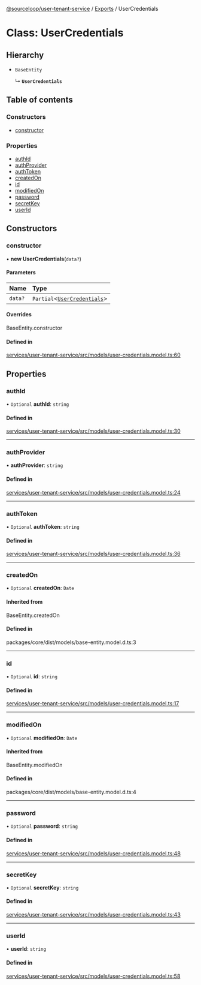 [@sourceloop/user-tenant-service](../README.md) / [Exports](../modules.md) / UserCredentials

# Class: UserCredentials

## Hierarchy

- `BaseEntity`

  ↳ **`UserCredentials`**

## Table of contents

### Constructors

- [constructor](UserCredentials.md#constructor)

### Properties

- [authId](UserCredentials.md#authid)
- [authProvider](UserCredentials.md#authprovider)
- [authToken](UserCredentials.md#authtoken)
- [createdOn](UserCredentials.md#createdon)
- [id](UserCredentials.md#id)
- [modifiedOn](UserCredentials.md#modifiedon)
- [password](UserCredentials.md#password)
- [secretKey](UserCredentials.md#secretkey)
- [userId](UserCredentials.md#userid)

## Constructors

### constructor

• **new UserCredentials**(`data?`)

#### Parameters

| Name | Type |
| :------ | :------ |
| `data?` | `Partial`<[`UserCredentials`](UserCredentials.md)\> |

#### Overrides

BaseEntity.constructor

#### Defined in

[services/user-tenant-service/src/models/user-credentials.model.ts:60](https://github.com/sourcefuse/loopback4-microservice-catalog/blob/a84fe677/services/user-tenant-service/src/models/user-credentials.model.ts#L60)

## Properties

### authId

• `Optional` **authId**: `string`

#### Defined in

[services/user-tenant-service/src/models/user-credentials.model.ts:30](https://github.com/sourcefuse/loopback4-microservice-catalog/blob/a84fe677/services/user-tenant-service/src/models/user-credentials.model.ts#L30)

___

### authProvider

• **authProvider**: `string`

#### Defined in

[services/user-tenant-service/src/models/user-credentials.model.ts:24](https://github.com/sourcefuse/loopback4-microservice-catalog/blob/a84fe677/services/user-tenant-service/src/models/user-credentials.model.ts#L24)

___

### authToken

• `Optional` **authToken**: `string`

#### Defined in

[services/user-tenant-service/src/models/user-credentials.model.ts:36](https://github.com/sourcefuse/loopback4-microservice-catalog/blob/a84fe677/services/user-tenant-service/src/models/user-credentials.model.ts#L36)

___

### createdOn

• `Optional` **createdOn**: `Date`

#### Inherited from

BaseEntity.createdOn

#### Defined in

packages/core/dist/models/base-entity.model.d.ts:3

___

### id

• `Optional` **id**: `string`

#### Defined in

[services/user-tenant-service/src/models/user-credentials.model.ts:17](https://github.com/sourcefuse/loopback4-microservice-catalog/blob/a84fe677/services/user-tenant-service/src/models/user-credentials.model.ts#L17)

___

### modifiedOn

• `Optional` **modifiedOn**: `Date`

#### Inherited from

BaseEntity.modifiedOn

#### Defined in

packages/core/dist/models/base-entity.model.d.ts:4

___

### password

• `Optional` **password**: `string`

#### Defined in

[services/user-tenant-service/src/models/user-credentials.model.ts:48](https://github.com/sourcefuse/loopback4-microservice-catalog/blob/a84fe677/services/user-tenant-service/src/models/user-credentials.model.ts#L48)

___

### secretKey

• `Optional` **secretKey**: `string`

#### Defined in

[services/user-tenant-service/src/models/user-credentials.model.ts:43](https://github.com/sourcefuse/loopback4-microservice-catalog/blob/a84fe677/services/user-tenant-service/src/models/user-credentials.model.ts#L43)

___

### userId

• **userId**: `string`

#### Defined in

[services/user-tenant-service/src/models/user-credentials.model.ts:58](https://github.com/sourcefuse/loopback4-microservice-catalog/blob/a84fe677/services/user-tenant-service/src/models/user-credentials.model.ts#L58)
